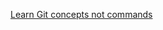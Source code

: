 [Learn Git concepts not commands](https://dev.to/unseenwizzard/learn-git-concepts-not-commands-4gjc#overview)
